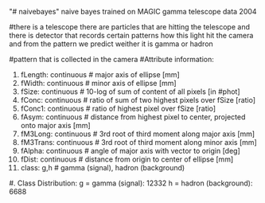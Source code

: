 "# naivebayes"
naive bayes trained on MAGIC gamma telescope data 2004

#there is a telescope there are particles that are hitting the telescope and there is detector that records certain patterns how this light hit the camera and from the pattern we predict weither it is gamma or hadron

#pattern that is collected in the camera
#Attribute information:

1.  fLength: continuous # major axis of ellipse [mm]
2.  fWidth: continuous # minor axis of ellipse [mm]
3.  fSize: continuous # 10-log of sum of content of all pixels [in #phot]
4.  fConc: continuous # ratio of sum of two highest pixels over fSize [ratio]
5.  fConc1: continuous # ratio of highest pixel over fSize [ratio]
6.  fAsym: continuous # distance from highest pixel to center, projected onto major axis [mm]
7.  fM3Long: continuous # 3rd root of third moment along major axis [mm]
8.  fM3Trans: continuous # 3rd root of third moment along minor axis [mm]
9.  fAlpha: continuous # angle of major axis with vector to origin [deg]
10. fDist: continuous # distance from origin to center of ellipse [mm]
11. class: g,h # gamma (signal), hadron (background)

#. Class Distribution:
g = gamma (signal): 12332
h = hadron (background): 6688
